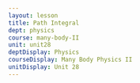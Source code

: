 ```yaml
---
layout: lesson
title: Path Integral
dept: physics
course: many-body-II
unit: unit28
deptDisplay: Physics
courseDisplay: Many Body Physics II
unitDisplay: Unit 28
---
```

